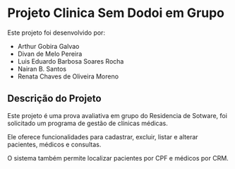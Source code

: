 # Projeto Clinica Sem Dodoi em Grupo

Este projeto foi desenvolvido por:

- Arthur Gobira Galvao
- Divan de Melo Pereira
- Luis Eduardo Barbosa Soares Rocha
- Nairan B. Santos
- Renata Chaves de Oliveira Moreno

## Descrição do Projeto

Este projeto é uma prova avaliativa em grupo do Residencia de Sotware, foi solicitado um programa de gestão de clínicas médicas.

Ele oferece funcionalidades para cadastrar, excluir, listar e alterar pacientes, médicos e consultas.

O sistema também permite localizar pacientes por CPF e médicos por CRM.